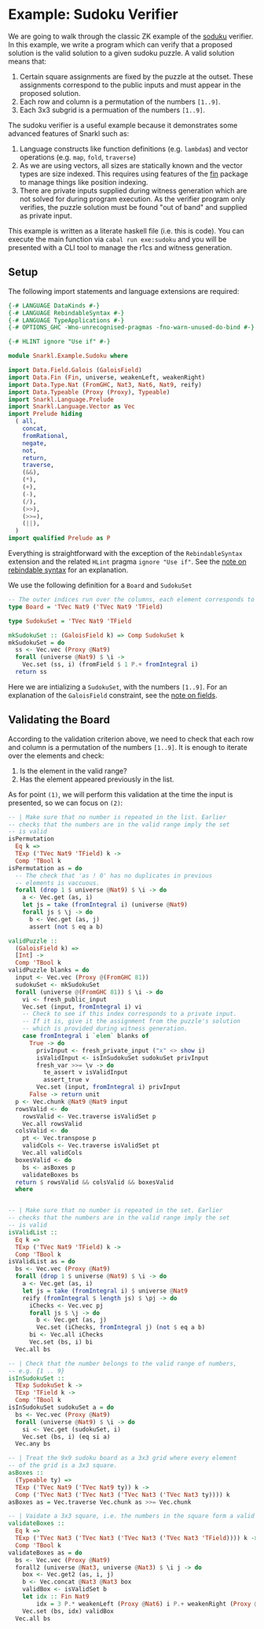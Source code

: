 # Example: Sudoku Verifier

We are going to walk through the classic ZK example of the [soduku](https://en.wikipedia.org/wiki/Sudoku) verifier. In this example, we write a program which can verify that a proposed solution is the valid solution to a given sudoku puzzle. A valid solution means that:

1. Certain square assignments are fixed by the puzzle at the outset. These assignments correspond to the public inputs and must appear in the proposed solution.
2. Each row and column is a permutation of the numbers `[1..9]`.
3. Each 3x3 subgrid is a permuation of the numbers `[1..9]`.

The sudoku verifier is a useful example because it demonstrates some advanced features of Snarkl such as:
1. Language constructs like function definitions (e.g. `lambda`s) and vector operations (e.g. `map`, `fold`, `traverse`)
2. As we are using vectors, all sizes are statically known and the vector types are size indexed. This requires using features of the [fin](https://hackage.haskell.org/package/fin-0.3) package to manage things like position indexing.
3. There are private inputs supplied during witness generation which are not solved for during program execution. As the verifier program only verifies, the puzzle solution must be found "out of band" and supplied as private input.

This example is written as a literate haskell file (i.e. this is code). You can execute the main function via `cabal run exe:sudoku` and you will be presented with a CLI tool to manage the r1cs and witness generation.

## Setup

The following import statements and language extensions are required:


```haskell
{-# LANGUAGE DataKinds #-}
{-# LANGUAGE RebindableSyntax #-}
{-# LANGUAGE TypeApplications #-}
{-# OPTIONS_GHC -Wno-unrecognised-pragmas -fno-warn-unused-do-bind #-}

{-# HLINT ignore "Use if" #-}

module Snarkl.Example.Sudoku where

import Data.Field.Galois (GaloisField)
import Data.Fin (Fin, universe, weakenLeft, weakenRight)
import Data.Type.Nat (FromGHC, Nat3, Nat6, Nat9, reify)
import Data.Typeable (Proxy (Proxy), Typeable)
import Snarkl.Language.Prelude
import Snarkl.Language.Vector as Vec
import Prelude hiding
  ( all,
    concat,
    fromRational,
    negate,
    not,
    return,
    traverse,
    (&&),
    (*),
    (+),
    (-),
    (/),
    (>>),
    (>>=),
    (||),
  )
import qualified Prelude as P
```

Everything is straightforward with the exception of the `RebindableSyntax` extension and the related `HLint` pragma `ignore "Use if"`. See the [note on rebindable syntax]() for an explanation.

We use the following definition for a `Board` and `SudokuSet` 

```haskell
-- The outer indices run over the columns, each element corresponds to a row.
type Board = 'TVec Nat9 ('TVec Nat9 'TField) 

type SudokuSet = 'TVec Nat9 'TField

mkSudokuSet :: (GaloisField k) => Comp SudokuSet k
mkSudokuSet = do
  ss <- Vec.vec (Proxy @Nat9)
  forall (universe @Nat9) $ \i ->
    Vec.set (ss, i) (fromField $ 1 P.+ fromIntegral i)
  return ss
```

Here we are intializing a `SudokuSet`, with the numbers `[1..9]`. For an explanation of the `GaloisField` constraint, see the [note on fields]().

## Validating the Board

According to the validation criterion above, we need to check that each row and column is 
a permutation of the numbers `[1..9]`. It is enough to iterate over the elements and check:
1. Is the element in the valid range?
2. Has the element appeared previously in the list.

As for point `(1)`, we will perform this validation at the time the input is presented, so we can focus on `(2)`:


```haskell
-- | Make sure that no number is repeated in the list. Earlier
-- checks that the numbers are in the valid range imply the set
-- is valid
isPermutation
  Eq k =>
  TExp ('TVec Nat9 'TField) k ->
  Comp 'TBool k
isPermutation as = do
  -- The check that 'as ! 0' has no duplicates in previous
  -- elements is vaccuous.
  forall (drop 1 $ universe @Nat9) $ \i -> do
    a <- Vec.get (as, i)
    let js = take (fromIntegral i) (universe @Nat9)
    forall js $ \j -> do
      b <- Vec.get (as, j)
      assert (not $ eq a b)
```




```haskell
validPuzzle ::
  (GaloisField k) =>
  [Int] ->
  Comp 'TBool k
validPuzzle blanks = do
  input <- Vec.vec (Proxy @(FromGHC 81))
  sudokuSet <- mkSudokuSet
  forall (universe @(FromGHC 81)) $ \i -> do
    vi <- fresh_public_input
    Vec.set (input, fromIntegral i) vi
    -- Check to see if this index corresponds to a private input.
    -- If it is, give it the assignment from the puzzle's solution 
    -- which is provided during witness generation.
    case fromIntegral i `elem` blanks of
      True -> do
        privInput <- fresh_private_input ("x" <> show i)
        isValidInput <- isInSudokuSet sudokuSet privInput
        fresh_var >>= \v -> do
          te_assert v isValidInput
          assert_true v
        Vec.set (input, fromIntegral i) privInput
      False -> return unit
  p <- Vec.chunk @Nat9 @Nat9 input
  rowsValid <- do
    rowsValid <- Vec.traverse isValidSet p
    Vec.all rowsValid
  colsValid <- do
    pt <- Vec.transpose p
    validCols <- Vec.traverse isValidSet pt
    Vec.all validCols
  boxesValid <- do
    bs <- asBoxes p
    validateBoxes bs
  return $ rowsValid && colsValid && boxesValid
  where


-- | Make sure that no number is repeated in the set. Earlier
-- checks that the numbers are in the valid range imply the set
-- is valid
isValidList ::
  Eq k =>
  TExp ('TVec Nat9 'TField) k ->
  Comp 'TBool k
isValidList as = do
  bs <- Vec.vec (Proxy @Nat9)
  forall (drop 1 $ universe @Nat9) $ \i -> do
    a <- Vec.get (as, i)
    let js = take (fromIntegral i) $ universe @Nat9
    reify (fromIntegral $ length js) $ \pj -> do
      iChecks <- Vec.vec pj
      forall js $ \j -> do
        b <- Vec.get (as, j)
        Vec.set (iChecks, fromIntegral j) (not $ eq a b)
      bi <- Vec.all iChecks
      Vec.set (bs, i) bi
  Vec.all bs

-- | Check that the number belongs to the valid range of numbers,
-- e.g. {1 .. 9}
isInSudokuSet ::
  TExp SudokuSet k ->
  TExp 'TField k ->
  Comp 'TBool k
isInSudokuSet sudokuSet a = do
  bs <- Vec.vec (Proxy @Nat9)
  forall (universe @Nat9) $ \i -> do
    si <- Vec.get (sudokuSet, i)
    Vec.set (bs, i) (eq si a)
  Vec.any bs

-- | Treat the 9x9 sudoku board as a 3x3 grid where every element
-- of the grid is a 3x3 square.
asBoxes ::
  (Typeable ty) =>
  TExp ('TVec Nat9 ('TVec Nat9 ty)) k ->
  Comp ('TVec Nat3 ('TVec Nat3 ('TVec Nat3 ('TVec Nat3 ty)))) k
asBoxes as = Vec.traverse Vec.chunk as >>= Vec.chunk

-- | Vaidate a 3x3 square, i.e. the numbers in the square form a valid set.
validateBoxes ::
  Eq k =>
  TExp ('TVec Nat3 ('TVec Nat3 ('TVec Nat3 ('TVec Nat3 'TField)))) k ->
  Comp 'TBool k
validateBoxes as = do
  bs <- Vec.vec (Proxy @Nat9)
  forall2 (universe @Nat3, universe @Nat3) $ \i j -> do
    box <- Vec.get2 (as, i, j)
    b <- Vec.concat @Nat3 @Nat3 box
    validBox <- isValidSet b
    let idx :: Fin Nat9
        idx = 3 P.* weakenLeft (Proxy @Nat6) i P.+ weakenRight (Proxy @Nat6) j
    Vec.set (bs, idx) validBox
  Vec.all bs
```
